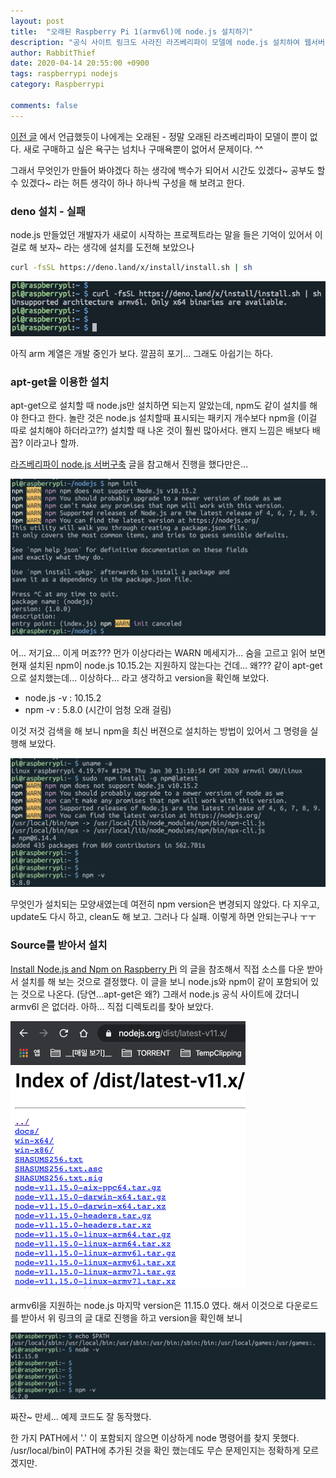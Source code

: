 ```yaml
---
layout: post
title:  "오래된 Raspberry Pi 1(armv6l)에 node.js 설치하기"
description: "공식 사이트 링크도 사라진 라즈베리파이 모델에 node.js 설치하여 웹서버를 구축해 보자"
author: RabbitThief
date: 2020-04-14 20:55:00 +0900
tags: raspberrypi nodejs 
category: Raspberrypi

comments: false
---	
```




[이전 글](https://rabbitthief37.github.io/post/raspberrypi-macos) 에서 언급했듯이 나에게는 오래된 - 정말 오래된 라즈베리파이 모델이 뿐이 없다.  새로 구매하고 싶은 욕구는 넘치나 구매욕뿐이 없어서 문제이다. ^^

그래서 무엇인가 만들어 봐야겠다 하는 생각에 백수가 되어서 시간도 있겠다~ 공부도 할 수 있겠다~ 라는 허튼 생각이 하나 하나씩 구성을 해 보려고 한다.



### deno 설치 - 실패

node.js 만들었던 개발자가 새로이 시작하는 프로젝트라는 말을 들은 기억이 있어서 이걸로 해 보자~ 라는 생각에 설치를 도전해 보았으나

```sh
curl -fsSL https://deno.land/x/install/install.sh | sh
```

![1](/assets/article_images/2020-04-14/1.png)

아직 arm 계열은 개발 중인가 보다.  깔끔히 포기... 그래도 아쉽기는 하다.



### apt-get을 이용한 설치

apt-get으로 설치할 때 node.js만 설치하면 되는지 알았는데, npm도 같이 설치를 해야 한다고 한다.  놀란 것은 node.js 설치할때 표시되는 패키지 개수보다 npm을 (이걸 따로 설치해야 하더라고??) 설치할 때 나온 것이 훨씬 많아서다.  왠지 느낌은 배보다 배꼽? 이라고나 할까.

[라즈베리파이 node.js 서버구축](http://www.hardcopyworld.com/ngine/aduino/index.php/archives/3310) 글을 참고해서 진행을 했다만은...

![2](/assets/article_images/2020-04-14/2.png)

어... 저기요... 이게 머죠??? 먼가 이상다라는 WARN 메세지가... 숨을 고르고 읽어 보면 현재 설치된 npm이 node.js 10.15.2는 지원하지 않는다는 건데... 왜??? 같이 apt-get으로 설치했는데... 이상하다... 라고 생각하고 version을 확인해 보았다.

- node.js -v  : 10.15.2
- npm -v : 5.8.0 (시간이 엄청 오래 걸림)

이것 저것 검색을 해 보니 npm을 최신 버젼으로 설치하는 방법이 있어서 그 명령을 실행해 보았다.

![3](/assets/article_images/2020-04-14/3.png)

무엇인가 설치되는 모양새였는데 여전히 npm version은 변경되지 않았다.  다 지우고, update도 다시 하고, clean도 해 보고.  그러나 다 실패.  이렇게 하면 안되는구나 ㅜㅜ



### Source를 받아서 설치

[Install Node.js and Npm on Raspberry Pi](https://www.instructables.com/id/Install-Nodejs-and-Npm-on-Raspberry-Pi/) 의 글을 참조해서 직접 소스를 다운 받아서 설치를 해 보는 것으로 결정했다.  이 글을 보니 node.js와 npm이 같이 포함되어 있는 것으로 나온다. (당연...apt-get은 왜?)  그래서 node.js 공식 사이트에 갔더니 armv6l 은 없더라.  아하... 직접 디렉토리를 찾아 보았다.

<img src="/assets/article_images/2020-04-14/4.png" alt="4" style="zoom:50%;" />

armv6l을 지원하는 node.js 마지막 version은 11.15.0 였다.  해서 이것으로 다운로드를 받아서 위 링크의 글 대로 진행을 하고 version을 확인해 보니

![5](/assets/article_images/2020-04-14/5.png)

짜잔~ 만세... 예제 코드도 잘 동작했다.  

한 가지 PATH에서 '.' 이 포함되지 않으면 이상하게 node 명령어를 찾지 못했다.  /usr/local/bin이 PATH에 추가된 것을 확인 했는데도 무슨 문제인지는 정확하게 모르겠지만.  